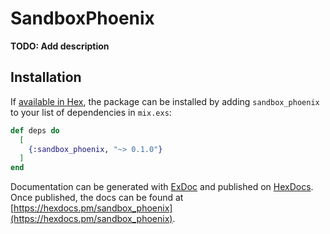 # SandboxPhoenix

**TODO: Add description**

## Installation

If [available in Hex](https://hex.pm/docs/publish), the package can be installed
by adding `sandbox_phoenix` to your list of dependencies in `mix.exs`:

```elixir
def deps do
  [
    {:sandbox_phoenix, "~> 0.1.0"}
  ]
end
```

Documentation can be generated with [ExDoc](https://github.com/elixir-lang/ex_doc)
and published on [HexDocs](https://hexdocs.pm). Once published, the docs can
be found at [https://hexdocs.pm/sandbox_phoenix](https://hexdocs.pm/sandbox_phoenix).

